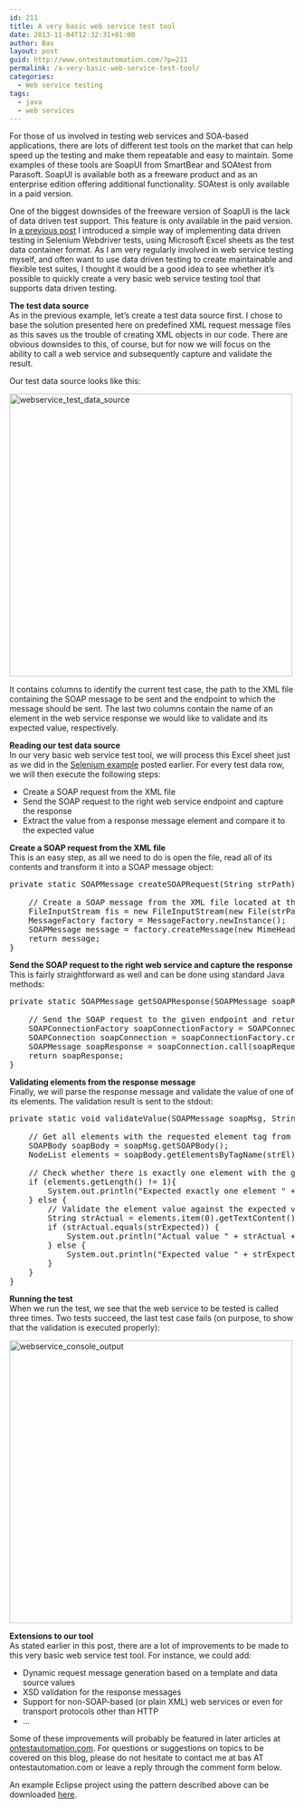 ```yaml
---
id: 211
title: A very basic web service test tool
date: 2013-11-04T12:32:31+01:00
author: Bas
layout: post
guid: http://www.ontestautomation.com/?p=211
permalink: /a-very-basic-web-service-test-tool/
categories:
  - Web service testing
tags:
  - java
  - web services
---
```

For those of us involved in testing web services and SOA-based applications, there are lots of different test tools on the market that can help speed up the testing and make them repeatable and easy to maintain. Some examples of these tools are SoapUI from SmartBear and SOAtest from Parasoft. SoapUI is available both as a freeware product and as an enterprise edition offering additional functionality. SOAtest is only available in a paid version.

One of the biggest downsides of the freeware version of SoapUI is the lack of data driven test support. This feature is only available in the paid version. In [a previous post](http://www.ontestautomation.com/data-driven-testing-in-selenium-webdriver-using-excel/) I introduced a simple way of implementing data driven testing in Selenium Webdriver tests, using Microsoft Excel sheets as the test data container format. As I am very regularly involved in web service testing myself, and often want to use data driven testing to create maintainable and flexible test suites, I thought it would be a good idea to see whether it&#8217;s possible to quickly create a very basic web service testing tool that supports data driven testing.

**The test data source**  
As in the previous example, let&#8217;s create a test data source first. I chose to base the solution presented here on predefined XML request message files as this saves us the trouble of creating XML objects in our code. There are obvious downsides to this, of course, but for now we will focus on the ability to call a web service and subsequently capture and validate the result.

Our test data source looks like this:

[<img src="http://www.ontestautomation.com/wp-content/uploads/2013/11/webservice_test_data_source.png" alt="webservice_test_data_source" width="500" class="aligncenter size-medium wp-image-212" srcset="https://www.ontestautomation.com/wp-content/uploads/2013/11/webservice_test_data_source.png 885w, https://www.ontestautomation.com/wp-content/uploads/2013/11/webservice_test_data_source-300x34.png 300w" sizes="(max-width: 885px) 100vw, 885px" />](http://www.ontestautomation.com/wp-content/uploads/2013/11/webservice_test_data_source.png)

It contains columns to identify the current test case, the path to the XML file containing the SOAP message to be sent and the endpoint to which the message should be sent. The last two columns contain the name of an element in the web service response we would like to validate and its expected value, respectively.

**Reading our test data source**  
In our very basic web service test tool, we will process this Excel sheet just as we did in the [Selenium example](http://www.ontestautomation.com/data-driven-testing-in-selenium-webdriver-using-excel/) posted earlier. For every test data row, we will then execute the following steps:

  * Create a SOAP request from the XML file
  * Send the SOAP request to the right web service endpoint and capture the response
  * Extract the value from a response message element and compare it to the expected value

**Create a SOAP request from the XML file**  
This is an easy step, as all we need to do is open the file, read all of its contents and transform it into a SOAP message object:

<pre class="brush: java; gutter: false; first-line: 1; highlight: []; html-script: false">private static SOAPMessage createSOAPRequest(String strPath) throws Exception {
        
    // Create a SOAP message from the XML file located at the given path
    FileInputStream fis = new FileInputStream(new File(strPath));
    MessageFactory factory = MessageFactory.newInstance();
    SOAPMessage message = factory.createMessage(new MimeHeaders(), fis);
    return message;
}</pre>

**Send the SOAP request to the right web service and capture the response**  
This is fairly straightforward as well and can be done using standard Java methods:

<pre class="brush: java; gutter: false; first-line: 1; highlight: []; html-script: false">private static SOAPMessage getSOAPResponse(SOAPMessage soapRequest, String strEndpoint) throws Exception, SOAPException {
    	
    // Send the SOAP request to the given endpoint and return the corresponding response
    SOAPConnectionFactory soapConnectionFactory = SOAPConnectionFactory.newInstance();
    SOAPConnection soapConnection = soapConnectionFactory.createConnection();
    SOAPMessage soapResponse = soapConnection.call(soapRequest, strEndpoint);
    return soapResponse;	
}</pre>

**Validating elements from the response message**  
Finally, we will parse the response message and validate the value of one of its elements. The validation result is sent to the stdout:

<pre class="brush: java; gutter: false; first-line: 1; highlight: []; html-script: false">private static void validateValue(SOAPMessage soapMsg, String strEl, String strExpected) throws Exception {
    	
    // Get all elements with the requested element tag from the SOAP message
    SOAPBody soapBody = soapMsg.getSOAPBody();
    NodeList elements = soapBody.getElementsByTagName(strEl);
        
    // Check whether there is exactly one element with the given tag
    if (elements.getLength() != 1){
        System.out.println("Expected exactly one element " + strEl + "in message, but found " + Integer.toString(elements.getLength()));
    } else {
        // Validate the element value against the expected value
        String strActual = elements.item(0).getTextContent();
        if (strActual.equals(strExpected)) {
        	System.out.println("Actual value " + strActual + " for element " + strEl + " matches expected value");
        } else {
        	System.out.println("Expected value " + strExpected + " for element " + strEl + ", but found " + strActual + " instead");
        }
    }
}</pre>

**Running the test**  
When we run the test, we see that the web service to be tested is called three times. Two tests succeed, the last test case fails (on purpose, to show that the validation is executed properly):

[<img src="http://www.ontestautomation.com/wp-content/uploads/2013/11/webservice_console_output.png" alt="webservice_console_output" width="500" class="aligncenter size-medium wp-image-219" srcset="https://www.ontestautomation.com/wp-content/uploads/2013/11/webservice_console_output.png 514w, https://www.ontestautomation.com/wp-content/uploads/2013/11/webservice_console_output-300x51.png 300w" sizes="(max-width: 514px) 100vw, 514px" />](http://www.ontestautomation.com/wp-content/uploads/2013/11/webservice_console_output.png)

**Extensions to our tool**  
As stated earlier in this post, there are a lot of improvements to be made to this very basic web service test tool. For instance, we could add:

  * Dynamic request message generation based on a template and data source values
  * XSD validation for the response messages
  * Support for non-SOAP-based (or plain XML) web services or even for transport protocols other than HTTP
  * &#8230;

Some of these improvements will probably be featured in later articles at [ontestautomation.com](http://www.ontestautomation.com). For questions or suggestions on topics to be covered on this blog, please do not hesitate to contact me at bas AT ontestautomation.com or leave a reply through the comment form below.

An example Eclipse project using the pattern described above can be downloaded [here](http://www.ontestautomation.com/files/WebServiceTester.zip).